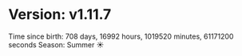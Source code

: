 # Version: v1.11.7
Time since birth: 708 days, 16992 hours, 1019520 minutes, 61171200 seconds
Season: Summer ☀️
